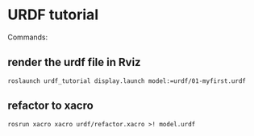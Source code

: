 # URDF tutorial

Commands:

## render the urdf file in Rviz
```
roslaunch urdf_tutorial display.launch model:=urdf/01-myfirst.urdf
```

## refactor to xacro
```
rosrun xacro xacro urdf/refactor.xacro >! model.urdf
```